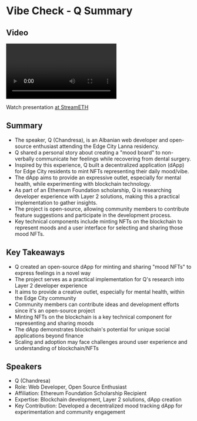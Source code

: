 # Vibe Check - Q Summary

## Video
<video controls>
<source src="https://vod-cdn.lp-playback.studio/raw/jxf4iblf6wlsyor6526t4tcmtmqa/catalyst-vod-com/hls/314epb1n3l3wcz6m/index.m3u8" type="application/x-mpegURL">
  Your browser does not support the video tag.
</video>

Watch presentation [at StreamETH](https://streameth.org/edge_city/watch?session=670fa1eb50c4a85480e63141)

## Summary
- The speaker, Q (Chandresa), is an Albanian web developer and open-source enthusiast attending the Edge City Lanna residency.
- Q shared a personal story about creating a "mood board" to non-verbally communicate her feelings while recovering from dental surgery.
- Inspired by this experience, Q built a decentralized application (dApp) for Edge City residents to mint NFTs representing their daily mood/vibe.
- The dApp aims to provide an expressive outlet, especially for mental health, while experimenting with blockchain technology.
- As part of an Ethereum Foundation scholarship, Q is researching developer experience with Layer 2 solutions, making this a practical implementation to gather insights.
- The project is open-source, allowing community members to contribute feature suggestions and participate in the development process.
- Key technical components include minting NFTs on the blockchain to represent moods and a user interface for selecting and sharing those mood NFTs.

## Key Takeaways
- Q created an open-source dApp for minting and sharing "mood NFTs" to express feelings in a novel way
- The project serves as a practical implementation for Q's research into Layer 2 developer experience
- It aims to provide a creative outlet, especially for mental health, within the Edge City community
- Community members can contribute ideas and development efforts since it's an open-source project
- Minting NFTs on the blockchain is a key technical component for representing and sharing moods
- The dApp demonstrates blockchain's potential for unique social applications beyond finance
- Scaling and adoption may face challenges around user experience and understanding of blockchain/NFTs

## Speakers
- Q (Chandresa)
- Role: Web Developer, Open Source Enthusiast
- Affiliation: Ethereum Foundation Scholarship Recipient
- Expertise: Blockchain development, Layer 2 solutions, dApp creation
- Key Contribution: Developed a decentralized mood tracking dApp for experimentation and community engagement

